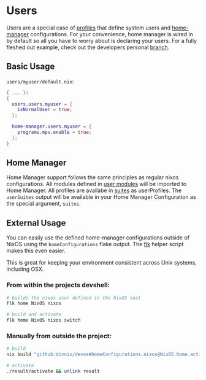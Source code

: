 # Users

Users are a special case of [profiles](profiles.md) that define system
users and [home-manager][home-manager] configurations. For your convenience,
home manager is wired in by default so all you have to worry about is declaring
your users. For a fully fleshed out example, check out the developers personal
[branch](https://github.com/divnix/devos/tree/nrd/users/nrd/default.nix).

## Basic Usage
`users/myuser/default.nix`:
```nix
{ ... }:
{
  users.users.myuser = {
    isNormalUser = true;
  };

  home-manager.users.myuser = {
    programs.mpv.enable = true;
  };
}

```

## Home Manager
Home Manager support follows the same principles as regular nixos configurations.
All modules defined in [user modules][modules-list] will be imported to
Home Manager. All profiles are availabe in [suites][suites] as userProfiles.
The `userSuites` output will be available in your Home Manager Configuration as
the special argument, `suites`.

## External Usage
You can easily use the defined home-manager configurations outside of NixOS
using the `homeConfigurations` flake output. The [flk](../flk/index.md) helper
script makes this even easier.

This is great for keeping your environment consistent across Unix systems,
including OSX.

### From within the projects devshell:
```sh
# builds the nixos user defined in the NixOS host
flk home NixOS nixos

# build and activate
flk home NixOS nixos switch
```

### Manually from outside the project:
```sh
# build
nix build "github:divnix/devos#homeConfigurations.nixos@NixOS.home.activationPackage"

# activate
./result/activate && unlink result
```

[home-manager]: https://nix-community.github.io/home-manager
[suites]: https://github.com/divnix/devos/tree/core/suites/default.nix
[modules-list]: https://github.com/divnix/devos/tree/core/modules/module-list.nix
